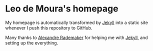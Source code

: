 Leo de Moura's homepage
=======================

My homepage is automatically transformed by [Jekyll](http://github.com/mojombo/jekyll) into a static site whenever I push this repository to GitHub.

Many thanks to [Alexandre Rademaker](http://arademaker.github.io) for helping me with [Jekyll](http://github.com/mojombo/jekyll), and setting up the everything.

